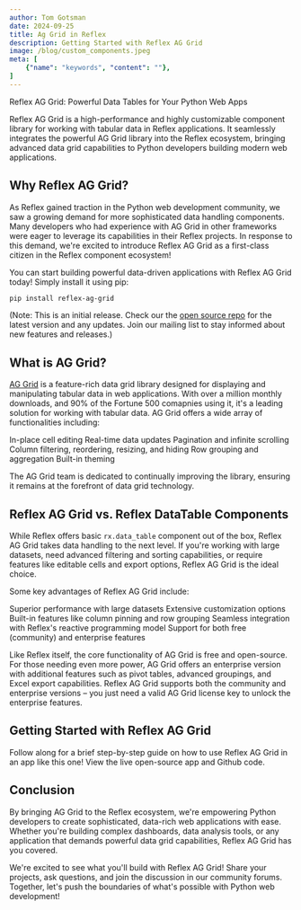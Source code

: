 ```yaml
---
author: Tom Gotsman
date: 2024-09-25
title: Ag Grid in Reflex
description: Getting Started with Reflex AG Grid 
image: /blog/custom_components.jpeg
meta: [
    {"name": "keywords", "content": ""},
]
---
```


Reflex AG Grid: Powerful Data Tables for Your Python Web Apps

Reflex AG Grid is a high-performance and highly customizable component library for working with tabular data in Reflex applications. It seamlessly integrates the powerful AG Grid library into the Reflex ecosystem, bringing advanced data grid capabilities to Python developers building modern web applications.

## Why Reflex AG Grid?

As Reflex gained traction in the Python web development community, we saw a growing demand for more sophisticated data handling components. Many developers who had experience with AG Grid in other frameworks were eager to leverage its capabilities in their Reflex projects. In response to this demand, we're excited to introduce Reflex AG Grid as a first-class citizen in the Reflex component ecosystem!

You can start building powerful data-driven applications with Reflex AG Grid today! Simply install it using pip: 

```bash
pip install reflex-ag-grid
```

(Note: This is an initial release. Check our the [open source repo](https://github.com/reflex-dev/reflex-ag-grid) for the latest version and any updates. Join our mailing list to stay informed about new features and releases.)


## What is AG Grid?

[AG Grid](https://www.ag-grid.com) is a feature-rich data grid library designed for displaying and manipulating tabular data in web applications. With over a million monthly downloads, and 90% of the Fortune 500 comapnies using it, it's a leading solution for working with tabular data. AG Grid offers a wide array of functionalities including:

In-place cell editing
Real-time data updates
Pagination and infinite scrolling
Column filtering, reordering, resizing, and hiding
Row grouping and aggregation
Built-in theming


The AG Grid team is dedicated to continually improving the library, ensuring it remains at the forefront of data grid technology.





## Reflex AG Grid vs. Reflex DataTable Components

While Reflex offers basic `rx.data_table` component out of the box, Reflex AG Grid takes data handling to the next level. If you're working with large datasets, need advanced filtering and sorting capabilities, or require features like editable cells and export options, Reflex AG Grid is the ideal choice.

Some key advantages of Reflex AG Grid include:

Superior performance with large datasets
Extensive customization options
Built-in features like column pinning and row grouping
Seamless integration with Reflex's reactive programming model
Support for both free (community) and enterprise features


Like Reflex itself, the core functionality of AG Grid is free and open-source. For those needing even more power, AG Grid offers an enterprise version with additional features such as pivot tables, advanced groupings, and Excel export capabilities. Reflex AG Grid supports both the community and enterprise versions – you just need a valid AG Grid license key to unlock the enterprise features.


## Getting Started with Reflex AG Grid

Follow along for a brief step-by-step guide on how to use Reflex AG Grid in an app like this one! View the live open-source app and Github code.







## Conclusion

By bringing AG Grid to the Reflex ecosystem, we're empowering Python developers to create sophisticated, data-rich web applications with ease. Whether you're building complex dashboards, data analysis tools, or any application that demands powerful data grid capabilities, Reflex AG Grid has you covered.

We're excited to see what you'll build with Reflex AG Grid! Share your projects, ask questions, and join the discussion in our community forums. Together, let's push the boundaries of what's possible with Python web development!